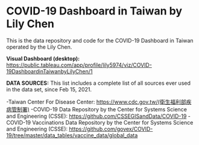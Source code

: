 # COVID-19 Dashboard in Taiwan by Lily Chen
This is the data repository and code for the COVID-19 Dashboard in Taiwan operated by the Lily Chen.

<b>Visual Dashboard (desktop):</b>
https://public.tableau.com/app/profile/lily5974/viz/COVID-19DashboardinTaiwanbyLilyChen/1

<b>DATA SOURCES:</b>
This list includes a complete list of all sources ever used in the data set, since Feb 15, 2021.

  -Taiwan Center For Disease Center: https://www.cdc.gov.tw/(衛生福利部疾病管制署)
  -COVID-19 Data Repository by the Center for Systems Science and Engineering (CSSE): https://github.com/CSSEGISandData/COVID-19
  -COVID-19 Vaccinations Data Repository by the Center for Systems Science and Engineering (CSSE): https://github.com/govex/COVID-19/tree/master/data_tables/vaccine_data/global_data
  
